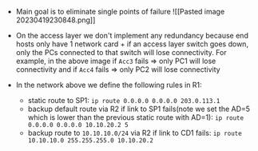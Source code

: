 - Main goal is to eliminate single points of failure
![[Pasted image 20230419230848.png]]

- On the access layer we don't implement any redundancy because end hosts only have 1 network card + if an access layer switch goes down, only the PCs connected to that switch will lose connectivity. For example, in the above image if `Acc3` fails => only PC1 will lose connectivity and if `Acc4` fails => only PC2 will lose connectivity
- In the network above we define the following rules in R1:
	- static route to SP1: `ip route 0.0.0.0 0.0.0.0 203.0.113.1`
	- backup default route via R2 if link to SP1 fails(note we set the AD=5 which is lower than the previous static route with AD=1): `ip route 0.0.0.0 0.0.0.0 10.10.20.2 5`
	- backup route to `10.10.10.0/24` via R2 if link to CD1 fails: `ip route 10.10.10.0 255.255.255.0 10.10.20.2`
